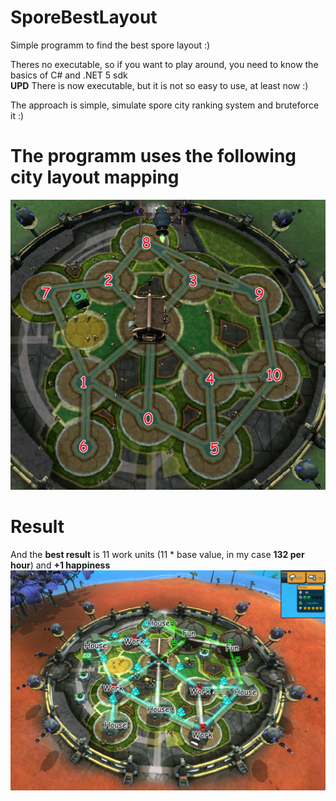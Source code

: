 # SporeBestLayout
Simple programm to find the best spore layout :)

Theres no executable, so if you want to play around, you need to know the basics of C# and .NET 5 sdk      
**UPD** There is now executable, but it is not so easy to use, at least now :)

The approach is simple, simulate spore city ranking system and bruteforce it :)

The programm uses the following city layout mapping
========
![alt text](https://github.com/TSlex/SporeBestLayout/blob/master/space_stage_configuration.png)

Result
========
And the **best result** is 11 work units (11 * base value, in my case **132 per hour**) and **+1 happiness**
![alt text](https://github.com/TSlex/SporeBestLayout/blob/master/best_layout.png)
